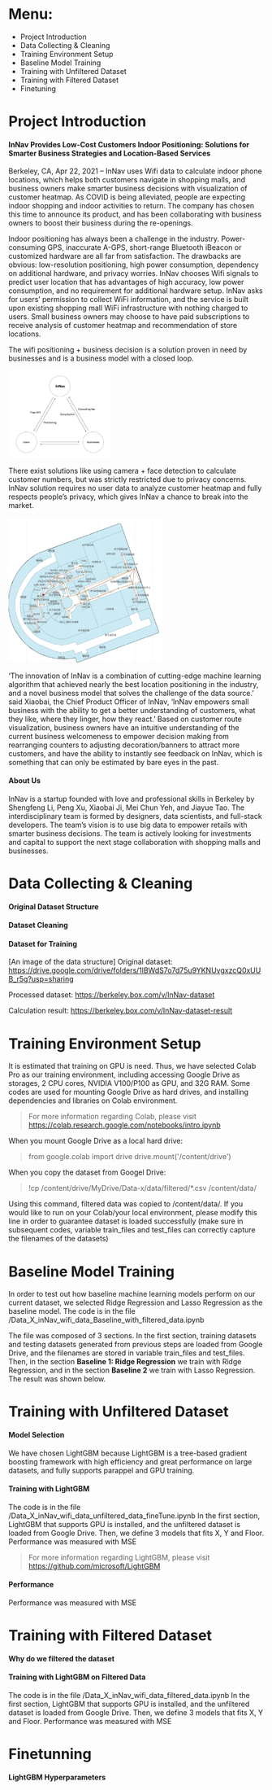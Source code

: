 # Menu:
- Project Introduction
- Data Collecting & Cleaning
- Training Environment Setup
- Baseline Model Training
- Training with Unfiltered Dataset
- Training with Filtered Dataset
- Finetuning

# Project Introduction
#### InNav Provides Low-Cost Customers Indoor Positioning: Solutions for Smarter Business Strategies and Location-Based Services

Berkeley, CA, Apr 22, 2021 – InNav uses Wifi data to calculate indoor phone locations, which helps both customers navigate in shopping malls, and business owners make smarter business decisions with visualization of customer heatmap. As COVID is being alleviated, people are expecting indoor shopping and indoor activities to return. The company has chosen this time to announce its product, and has been collaborating with business owners to boost their business during the re-openings.

Indoor positioning has always been a challenge in the industry. Power-consuming GPS, inaccurate A-GPS, short-range Bluetooth iBeacon or customized hardware are all far from satisfaction. The drawbacks are obvious:  low-resolution positioning, high power consumption, dependency on additional hardware, and privacy worries. InNav chooses Wifi signals to predict user location that has advantages of high accuracy, low power consumption, and no requirement for additional hardware setup. InNav asks for users’ permission to collect WiFi information, and the service is built upon existing shopping mall WiFi infrastructure with nothing charged to users. Small business owners may choose to have paid subscriptions to receive analysis of customer heatmap and recommendation of store locations.

The wifi positioning + business decision is a solution proven in need by businesses and is a business model with a closed loop. 

[<img src="images/image1.png" width="40%"/>](image1.png)

There exist solutions like using camera + face detection to calculate customer numbers, but was strictly restricted due to privacy concerns. InNav solution requires no user data to analyze customer heatmap and fully respects people’s privacy, which gives InNav a chance to break into the market.

[<img src="images/image2.png" width="60%"/>](image2.png)

‘The innovation of InNav is a combination of cutting-edge machine learning algorithm that achieved nearly the best location positioning in the industry, and a novel business model that solves the challenge of the data source.’ said Xiaobai, the Chief Product Officer of InNav, ‘InNav empowers small business with the ability to get a better understanding of customers, what they like, where they linger, how they react.’ Based on customer route visualization, business owners have an intuitive understanding of the current business welcomeness to empower decision making from rearranging counters to adjusting decoration/banners to attract more customers, and have the ability to instantly see feedback on InNav, which is something that can only be estimated by bare eyes in the past.

#### About Us
InNav is a startup founded with love and professional skills in Berkeley by Shengfeng Li, Peng Xu, Xiaobai Ji, Mei Chun Yeh, and Jiayue Tao. The interdisciplinary team is formed by designers, data scientists, and full-stack developers. The team’s vision is to use big data to empower retails with smarter business decisions. The team is actively looking for investments and capital to support the next stage collaboration with shopping malls and businesses.

# Data Collecting & Cleaning
#### Original Dataset Structure
#### Dataset Cleaning
#### Dataset for Training
[An image of the data structure]
Original dataset: https://drive.google.com/drive/folders/1lBWdS7o7d75u9YKNUvgxzcQ0xUUB_r5g?usp=sharing

Processed dataset: https://berkeley.box.com/v/InNav-dataset

Calculation result: https://berkeley.box.com/v/InNav-dataset-result

# Training Environment Setup
It is estimated that training on GPU is need. Thus, we have selected Colab Pro as our training environment, including accessing Google Drive as storages, 2 CPU cores,  NVIDIA V100/P100 as GPU, and 32G RAM. Some codes are used for mounting Google Drive as hard drives, and installing dependencies and libraries on Colab environment.
> For more information regarding Colab, please visit https://colab.research.google.com/notebooks/intro.ipynb

When you mount Google Drive as a local hard drive:
> from google.colab import drive
> drive.mount('/content/drive')

When you copy the dataset from Googel Drive:
> !cp /content/drive/MyDrive/Data-x/data/filtered/*.csv /content/data/

Using this command, filtered data was copied to /content/data/. If you would like to run on your Colab/your local environment, please modify this line in order to guarantee dataset is loaded successfully (make sure in subsequent codes, variable train_files and test_files can correctly capture the filenames of the datasets)

# Baseline Model Training
In order to test out how baseline machine learning models perform on our current dataset, we selected Ridge Regression and Lasso Regression as the baseline model.
The code is in the file /Data_X_inNav_wifi_data_Baseline_with_filtered_data.ipynb

The file was composed of 3 sections. In the first section, training datasets and testing datasets generated from previous steps are loaded from Google Drive, and the filenames are stored in variable train_files and test_files. Then, in the section **Baseline 1: Ridge Regression** we train with Ridge Regression, and in the section **Baseline 2** we train with Lasso Regression. The result was shown below.

# Training with Unfiltered Dataset
#### Model Selection
We have chosen LightGBM because LightGBM is a tree-based gradient boosting framework with high efficiency and great performance on large datasets, and fully supports parappel and GPU training.
#### Training with LightGBM
The code is in the file /Data_X_inNav_wifi_data_unfiltered_data_fineTune.ipynb
In the first section, LightGBM that supports GPU is installed, and the unfiltered dataset is loaded from Google Drive. Then, we define 3 models that fits X, Y and Floor. Performance was measured with MSE
> For more information regarding LightGBM, please visit https://github.com/microsoft/LightGBM

#### Performance
Performance was measured with MSE
# Training with Filtered Dataset
#### Why do we filtered the dataset
#### Training with LightGBM on Filtered Data
The code is in the file /Data_X_inNav_wifi_data_filtered_data.ipynb
In the first section, LightGBM that supports GPU is installed, and the unfiltered dataset is loaded from Google Drive. Then, we define 3 models that fits X, Y and Floor. Performance was measured with MSE
# Finetunning
#### LightGBM Hyperparameters

